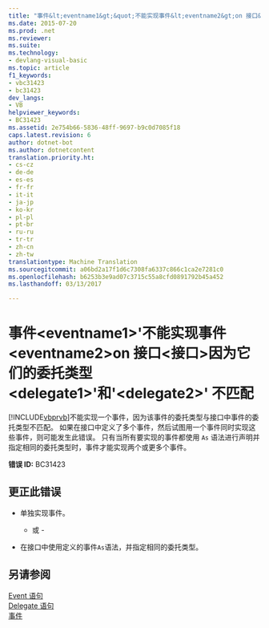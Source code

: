 ```yaml
---
title: "事件&lt;eventname1&gt;&quot;不能实现事件&lt;eventname2&gt;on 接口&lt;接口&gt;因为它们的委托类型&lt;delegate1&gt;&quot;和&quot;&lt;delegate2&gt;&quot; 不匹配 |Microsoft 文档"
ms.date: 2015-07-20
ms.prod: .net
ms.reviewer: 
ms.suite: 
ms.technology:
- devlang-visual-basic
ms.topic: article
f1_keywords:
- vbc31423
- bc31423
dev_langs:
- VB
helpviewer_keywords:
- BC31423
ms.assetid: 2e754b66-5836-48ff-9697-b9c0d7085f18
caps.latest.revision: 6
author: dotnet-bot
ms.author: dotnetcontent
translation.priority.ht:
- cs-cz
- de-de
- es-es
- fr-fr
- it-it
- ja-jp
- ko-kr
- pl-pl
- pt-br
- ru-ru
- tr-tr
- zh-cn
- zh-tw
translationtype: Machine Translation
ms.sourcegitcommit: a06bd2a17f1d6c7308fa6337c866c1ca2e7281c0
ms.openlocfilehash: b6253b3e9ad07c3715c55a8cfd0891792b45a452
ms.lasthandoff: 03/13/2017

---
```

# <a name="event-39lteventname1gt39-cannot-implement-event-39lteventname2gt39-on-interface-39ltinterfacegt39-because-their-delegate-types-39ltdelegate1gt39-and-39ltdelegate2gt39-do-not-match"></a>事件&lt;eventname1&gt;'不能实现事件&lt;eventname2&gt;on 接口&lt;接口&gt;因为它们的委托类型&lt;delegate1&gt;'和'&lt;delegate2&gt;' 不匹配
[!INCLUDE[vbprvb](../../../csharp/programming-guide/concepts/linq/includes/vbprvb_md.md)]不能实现一个事件，因为该事件的委托类型与接口中事件的委托类型不匹配。 如果在接口中定义了多个事件，然后试图用一个事件同时实现这些事件，则可能发生此错误。 只有当所有要实现的事件都使用 `As` 语法进行声明并指定相同的委托类型时，事件才能实现两个或更多个事件。  
  
 **错误 ID:** BC31423  
  
## <a name="to-correct-this-error"></a>更正此错误  
  
-   单独实现事件。  
  
     - 或 -  
  
-   在接口中使用定义的事件`As`语法，并指定相同的委托类型。  
  
## <a name="see-also"></a>另请参阅  
 [Event 语句](../../../visual-basic/language-reference/statements/event-statement.md)   
 [Delegate 语句](../../../visual-basic/language-reference/statements/delegate-statement.md)   
 [事件](../../../visual-basic/programming-guide/language-features/events/index.md)
